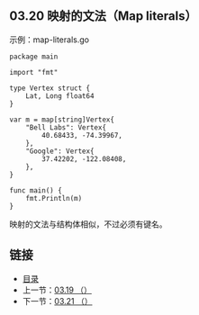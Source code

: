 ## 03.20 映射的文法（Map literals）

示例：map-literals.go

    package main

    import "fmt"

    type Vertex struct {
    	Lat, Long float64
    }

    var m = map[string]Vertex{
    	"Bell Labs": Vertex{
    		40.68433, -74.39967,
    	},
    	"Google": Vertex{
    		37.42202, -122.08408,
    	},
    }

    func main() {
    	fmt.Println(m)
    }

映射的文法与结构体相似，不过必须有键名。

## 链接
* [目录](https://github.com/gnefiy/go-tour-zh/blob/master/README.md)
* 上一节：[03.19 （）](https://github.com/gnefiy/go-tour-zh/blob/master/tour/moretypes/03.19.md)
* 下一节：[03.21 （）](https://github.com/gnefiy/go-tour-zh/blob/master/tour/moretypes/03.21.md)
